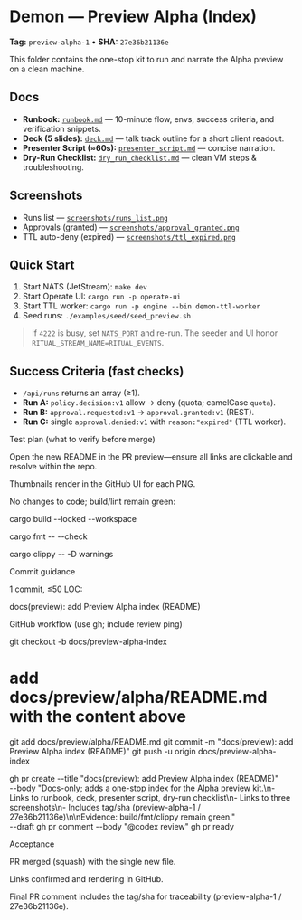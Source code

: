 # Demon — Preview Alpha (Index)

**Tag:** `preview-alpha-1`  •  **SHA:** `27e36b21136e`

This folder contains the one-stop kit to run and narrate the Alpha preview on a clean machine.

## Docs

- **Runbook:** [`runbook.md`](./runbook.md) — 10-minute flow, envs, success criteria, and verification snippets.
- **Deck (5 slides):** [`deck.md`](./deck.md) — talk track outline for a short client readout.
- **Presenter Script (≈60s):** [`presenter_script.md`](./presenter_script.md) — concise narration.
- **Dry-Run Checklist:** [`dry_run_checklist.md`](./dry_run_checklist.md) — clean VM steps & troubleshooting.

## Screenshots

- Runs list — [`screenshots/runs_list.png`](./screenshots/runs_list.png)
- Approvals (granted) — [`screenshots/approval_granted.png`](./screenshots/approval_granted.png)
- TTL auto-deny (expired) — [`screenshots/ttl_expired.png`](./screenshots/ttl_expired.png)

## Quick Start

1. Start NATS (JetStream): `make dev`
2. Start Operate UI: `cargo run -p operate-ui`
3. Start TTL worker: `cargo run -p engine --bin demon-ttl-worker`
4. Seed runs: `./examples/seed/seed_preview.sh`

> If `4222` is busy, set `NATS_PORT` and re-run. The seeder and UI honor `RITUAL_STREAM_NAME=RITUAL_EVENTS`.

## Success Criteria (fast checks)

- `/api/runs` returns an array (≥1).
- **Run A:** `policy.decision:v1` allow → deny (quota; camelCase `quota`).
- **Run B:** `approval.requested:v1` → `approval.granted:v1` (REST).
- **Run C:** single `approval.denied:v1` with `reason:"expired"` (TTL worker).


Test plan (what to verify before merge)

Open the new README in the PR preview—ensure all links are clickable and resolve within the repo.

Thumbnails render in the GitHub UI for each PNG.

No changes to code; build/lint remain green:

cargo build --locked --workspace

cargo fmt -- --check

cargo clippy -- -D warnings

Commit guidance

1 commit, ≤50 LOC:

docs(preview): add Preview Alpha index (README)

GitHub workflow (use gh; include review ping)

git checkout -b docs/preview-alpha-index
# add docs/preview/alpha/README.md with the content above
git add docs/preview/alpha/README.md
git commit -m "docs(preview): add Preview Alpha index (README)"
git push -u origin docs/preview-alpha-index

gh pr create --title "docs(preview): add Preview Alpha index (README)" \
  --body "Docs-only; adds a one-stop index for the Alpha preview kit.\n- Links to runbook, deck, presenter script, dry-run checklist\n- Links to three screenshots\n- Includes tag/sha (preview-alpha-1 / 27e36b21136e)\n\nEvidence: build/fmt/clippy remain green." \
  --draft
gh pr comment --body "@codex review"
gh pr ready


Acceptance

PR merged (squash) with the single new file.

Links confirmed and rendering in GitHub.

Final PR comment includes the tag/sha for traceability (preview-alpha-1 / 27e36b21136e).
